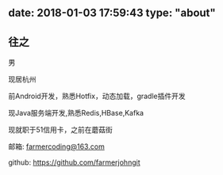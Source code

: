 
date: 2018-01-03 17:59:43
type: "about"
---
往之
---

男

现居杭州

前Android开发，熟悉Hotfix，动态加载，gradle插件开发

现Java服务端开发,熟悉Redis,HBase,Kafka

现就职于51信用卡，之前在蘑菇街

邮箱: <farmercoding@163.com>

github: <https://github.com/farmerjohngit>

